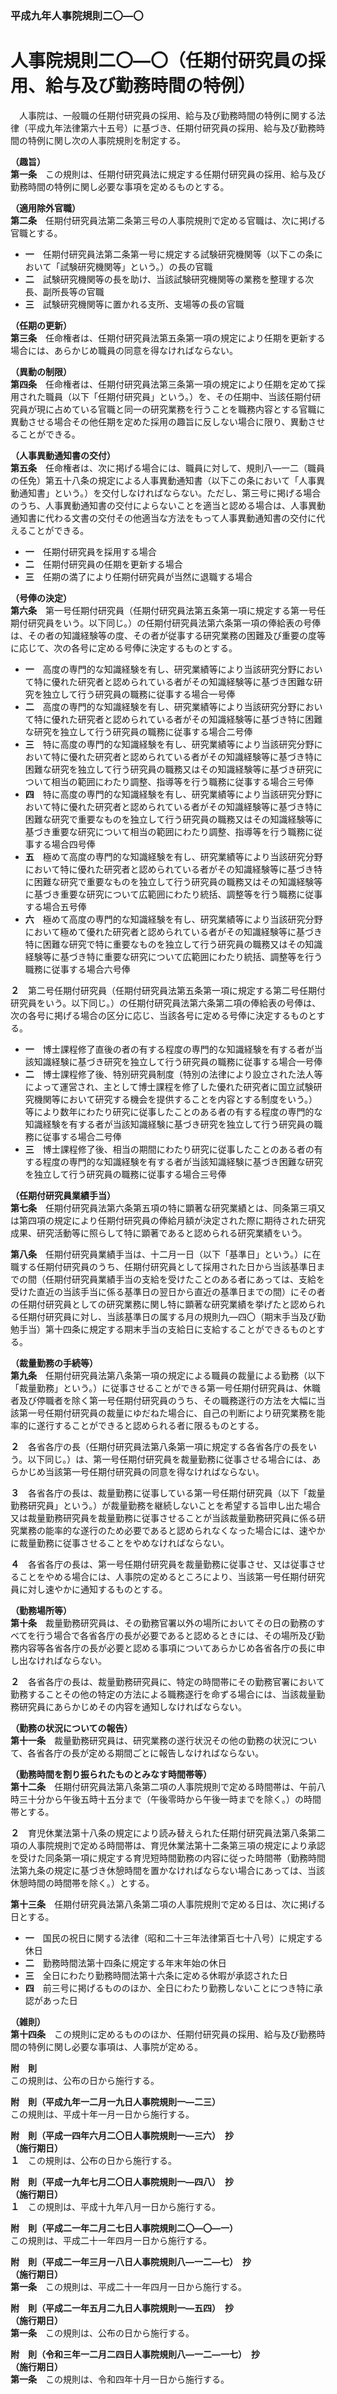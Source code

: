### 平成九年人事院規則二〇―〇  
# 人事院規則二〇―〇（任期付研究員の採用、給与及び勤務時間の特例）  
　人事院は、一般職の任期付研究員の採用、給与及び勤務時間の特例に関する法律（平成九年法律第六十五号）に基づき、任期付研究員の採用、給与及び勤務時間の特例に関し次の人事院規則を制定する。  
  
**（趣旨）**  
**第一条**　この規則は、任期付研究員法に規定する任期付研究員の採用、給与及び勤務時間の特例に関し必要な事項を定めるものとする。  
  
**（適用除外官職）**  
**第二条**　任期付研究員法第二条第三号の人事院規則で定める官職は、次に掲げる官職とする。  
* **一**　任期付研究員法第二条第一号に規定する試験研究機関等（以下この条において「試験研究機関等」という。）の長の官職  
* **二**　試験研究機関等の長を助け、当該試験研究機関等の業務を整理する次長、副所長等の官職  
* **三**　試験研究機関等に置かれる支所、支場等の長の官職  
  
**（任期の更新）**  
**第三条**　任命権者は、任期付研究員法第五条第一項の規定により任期を更新する場合には、あらかじめ職員の同意を得なければならない。  
  
**（異動の制限）**  
**第四条**　任命権者は、任期付研究員法第三条第一項の規定により任期を定めて採用された職員（以下「任期付研究員」という。）を、その任期中、当該任期付研究員が現に占めている官職と同一の研究業務を行うことを職務内容とする官職に異動させる場合その他任期を定めた採用の趣旨に反しない場合に限り、異動させることができる。  
  
**（人事異動通知書の交付）**  
**第五条**　任命権者は、次に掲げる場合には、職員に対して、規則八―一二（職員の任免）第五十八条の規定による人事異動通知書（以下この条において「人事異動通知書」という。）を交付しなければならない。ただし、第三号に掲げる場合のうち、人事異動通知書の交付によらないことを適当と認める場合は、人事異動通知書に代わる文書の交付その他適当な方法をもって人事異動通知書の交付に代えることができる。  
* **一**　任期付研究員を採用する場合  
* **二**　任期付研究員の任期を更新する場合  
* **三**　任期の満了により任期付研究員が当然に退職する場合  
  
**（号俸の決定）**  
**第六条**　第一号任期付研究員（任期付研究員法第五条第一項に規定する第一号任期付研究員をいう。以下同じ。）の任期付研究員法第六条第一項の俸給表の号俸は、その者の知識経験等の度、その者が従事する研究業務の困難及び重要の度等に応じて、次の各号に定める号俸に決定するものとする。  
* **一**　高度の専門的な知識経験を有し、研究業績等により当該研究分野において特に優れた研究者と認められている者がその知識経験等に基づき困難な研究を独立して行う研究員の職務に従事する場合一号俸  
* **二**　高度の専門的な知識経験を有し、研究業績等により当該研究分野において特に優れた研究者と認められている者がその知識経験等に基づき特に困難な研究を独立して行う研究員の職務に従事する場合二号俸  
* **三**　特に高度の専門的な知識経験を有し、研究業績等により当該研究分野において特に優れた研究者と認められている者がその知識経験等に基づき特に困難な研究を独立して行う研究員の職務又はその知識経験等に基づき研究について相当の範囲にわたり調整、指導等を行う職務に従事する場合三号俸  
* **四**　特に高度の専門的な知識経験を有し、研究業績等により当該研究分野において特に優れた研究者と認められている者がその知識経験等に基づき特に困難な研究で重要なものを独立して行う研究員の職務又はその知識経験等に基づき重要な研究について相当の範囲にわたり調整、指導等を行う職務に従事する場合四号俸  
* **五**　極めて高度の専門的な知識経験を有し、研究業績等により当該研究分野において特に優れた研究者と認められている者がその知識経験等に基づき特に困難な研究で重要なものを独立して行う研究員の職務又はその知識経験等に基づき重要な研究について広範囲にわたり統括、調整等を行う職務に従事する場合五号俸  
* **六**　極めて高度の専門的な知識経験を有し、研究業績等により当該研究分野において極めて優れた研究者と認められている者がその知識経験等に基づき特に困難な研究で特に重要なものを独立して行う研究員の職務又はその知識経験等に基づき特に重要な研究について広範囲にわたり統括、調整等を行う職務に従事する場合六号俸  
  
**２**　第二号任期付研究員（任期付研究員法第五条第一項に規定する第二号任期付研究員をいう。以下同じ。）の任期付研究員法第六条第二項の俸給表の号俸は、次の各号に掲げる場合の区分に応じ、当該各号に定める号俸に決定するものとする。  
* **一**　博士課程修了直後の者の有する程度の専門的な知識経験を有する者が当該知識経験に基づき研究を独立して行う研究員の職務に従事する場合一号俸  
* **二**　博士課程修了後、特別研究員制度（特別の法律により設立された法人等によって運営され、主として博士課程を修了した優れた研究者に国立試験研究機関等において研究する機会を提供することを内容とする制度をいう。）等により数年にわたり研究に従事したことのある者の有する程度の専門的な知識経験を有する者が当該知識経験に基づき研究を独立して行う研究員の職務に従事する場合二号俸  
* **三**　博士課程修了後、相当の期間にわたり研究に従事したことのある者の有する程度の専門的な知識経験を有する者が当該知識経験に基づき困難な研究を独立して行う研究員の職務に従事する場合三号俸  
  
**（任期付研究員業績手当）**  
**第七条**　任期付研究員法第六条第五項の特に顕著な研究業績とは、同条第三項又は第四項の規定により任期付研究員の俸給月額が決定された際に期待された研究成果、研究活動等に照らして特に顕著であると認められる研究業績をいう。  
  
**第八条**　任期付研究員業績手当は、十二月一日（以下「基準日」という。）に在職する任期付研究員のうち、任期付研究員として採用された日から当該基準日までの間（任期付研究員業績手当の支給を受けたことのある者にあっては、支給を受けた直近の当該手当に係る基準日の翌日から直近の基準日までの間）にその者の任期付研究員としての研究業務に関し特に顕著な研究業績を挙げたと認められる任期付研究員に対し、当該基準日の属する月の規則九―四〇（期末手当及び勤勉手当）第十四条に規定する期末手当の支給日に支給することができるものとする。  
  
**（裁量勤務の手続等）**  
**第九条**　任期付研究員法第八条第一項の規定による職員の裁量による勤務（以下「裁量勤務」という。）に従事させることができる第一号任期付研究員は、休職者及び停職者を除く第一号任期付研究員のうち、その職務遂行の方法を大幅に当該第一号任期付研究員の裁量にゆだねた場合に、自己の判断により研究業務を能率的に遂行することができると認められる者に限るものとする。  
  
**２**　各省各庁の長（任期付研究員法第八条第一項に規定する各省各庁の長をいう。以下同じ。）は、第一号任期付研究員を裁量勤務に従事させる場合には、あらかじめ当該第一号任期付研究員の同意を得なければならない。  
  
**３**　各省各庁の長は、裁量勤務に従事している第一号任期付研究員（以下「裁量勤務研究員」という。）が裁量勤務を継続しないことを希望する旨申し出た場合又は裁量勤務研究員を裁量勤務に従事させることが当該裁量勤務研究員に係る研究業務の能率的な遂行のため必要であると認められなくなった場合には、速やかに裁量勤務に従事させることをやめなければならない。  
  
**４**　各省各庁の長は、第一号任期付研究員を裁量勤務に従事させ、又は従事させることをやめる場合には、人事院の定めるところにより、当該第一号任期付研究員に対し速やかに通知するものとする。  
  
**（勤務場所等）**  
**第十条**　裁量勤務研究員は、その勤務官署以外の場所においてその日の勤務のすべてを行う場合で各省各庁の長が必要であると認めるときには、その場所及び勤務内容等各省各庁の長が必要と認める事項についてあらかじめ各省各庁の長に申し出なければならない。  
  
**２**　各省各庁の長は、裁量勤務研究員に、特定の時間帯にその勤務官署において勤務することその他の特定の方法による職務遂行を命ずる場合には、当該裁量勤務研究員にあらかじめその内容を通知しなければならない。  
  
**（勤務の状況についての報告）**  
**第十一条**　裁量勤務研究員は、研究業務の遂行状況その他の勤務の状況について、各省各庁の長が定める期間ごとに報告しなければならない。  
  
**（勤務時間を割り振られたものとみなす時間帯等）**  
**第十二条**　任期付研究員法第八条第二項の人事院規則で定める時間帯は、午前八時三十分から午後五時十五分まで（午後零時から午後一時までを除く。）の時間帯とする。  
  
**２**　育児休業法第十八条の規定により読み替えられた任期付研究員法第八条第二項の人事院規則で定める時間帯は、育児休業法第十二条第三項の規定により承認を受けた同条第一項に規定する育児短時間勤務の内容に従った時間帯（勤務時間法第九条の規定に基づき休憩時間を置かなければならない場合にあっては、当該休憩時間の時間帯を除く。）とする。  
  
**第十三条**　任期付研究員法第八条第二項の人事院規則で定める日は、次に掲げる日とする。  
* **一**　国民の祝日に関する法律（昭和二十三年法律第百七十八号）に規定する休日  
* **二**　勤務時間法第十四条に規定する年末年始の休日  
* **三**　全日にわたり勤務時間法第十六条に定める休暇が承認された日  
* **四**　前三号に掲げるもののほか、全日にわたり勤務しないことにつき特に承認があった日  
  
**（雑則）**  
**第十四条**　この規則に定めるもののほか、任期付研究員の採用、給与及び勤務時間の特例に関し必要な事項は、人事院が定める。  
  
**附　則**  
この規則は、公布の日から施行する。  
  
**附　則（平成九年一二月一九日人事院規則一―二三）**  
この規則は、平成十年一月一日から施行する。  
  
**附　則（平成一四年六月二〇日人事院規則一―三六）　抄**  
**（施行期日）**  
**１**　この規則は、公布の日から施行する。  
  
**附　則（平成一九年七月二〇日人事院規則一―四八）　抄**  
**（施行期日）**  
**１**　この規則は、平成十九年八月一日から施行する。  
  
**附　則（平成二一年二月二七日人事院規則二〇―〇―一）**  
この規則は、平成二十一年四月一日から施行する。  
  
**附　則（平成二一年三月一八日人事院規則八―一二―七）　抄**  
**（施行期日）**  
**第一条**　この規則は、平成二十一年四月一日から施行する。  
  
**附　則（平成二一年五月二九日人事院規則一―五四）　抄**  
**（施行期日）**  
**第一条**　この規則は、公布の日から施行する。  
  
**附　則（令和三年一二月二四日人事院規則八―一二―一七）　抄**  
**（施行期日）**  
**第一条**　この規則は、令和四年十月一日から施行する。  
  
